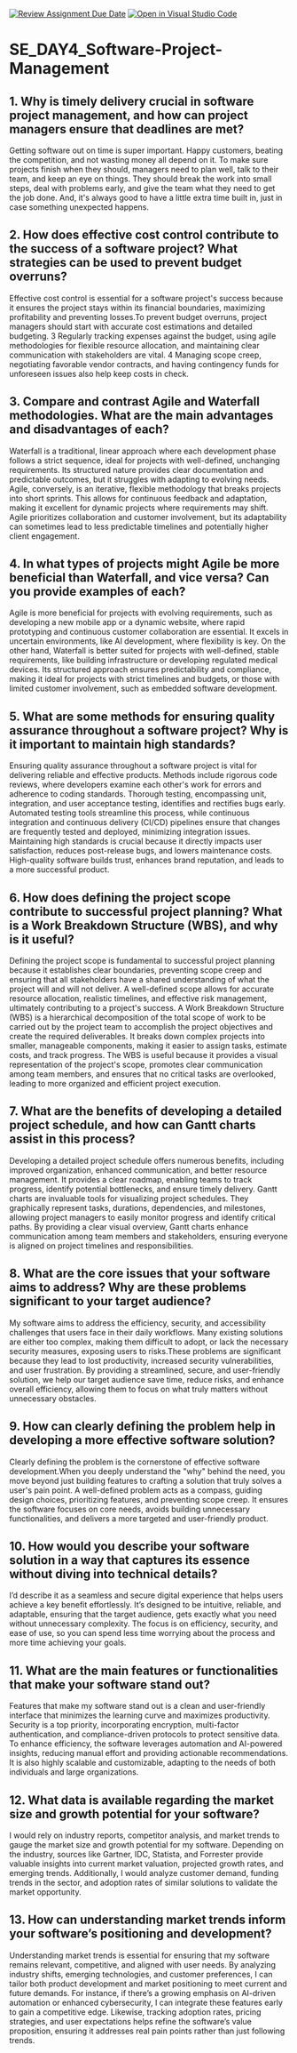 [![Review Assignment Due Date](https://classroom.github.com/assets/deadline-readme-button-22041afd0340ce965d47ae6ef1cefeee28c7c493a6346c4f15d667ab976d596c.svg)](https://classroom.github.com/a/9pw6JKcu)
[![Open in Visual Studio Code](https://classroom.github.com/assets/open-in-vscode-2e0aaae1b6195c2367325f4f02e2d04e9abb55f0b24a779b69b11b9e10269abc.svg)](https://classroom.github.com/online_ide?assignment_repo_id=18494416&assignment_repo_type=AssignmentRepo)
# SE_DAY4_Software-Project-Management
## 1. Why is timely delivery crucial in software project management, and how can project managers ensure that deadlines are met?
Getting software out on time is super important. Happy customers, beating the competition, and not wasting money all depend on it. To make sure projects finish when they should, managers need to plan well, talk to their team, and keep an eye on things. They should break the work into small steps, deal with problems early, and give the team what they need to get the job done. And, it's always good to have a little extra time built in, just in case something unexpected happens.

## 2. How does effective cost control contribute to the success of a software project? What strategies can be used to prevent budget overruns?
Effective cost control is essential for a software project's success because it ensures the project stays within its financial boundaries, maximizing profitability and preventing losses.To prevent budget overruns, project managers should start with accurate cost estimations and detailed budgeting. 3  Regularly tracking expenses against the budget, using agile methodologies for flexible resource allocation, and maintaining clear communication with stakeholders are vital. 4  Managing scope creep, negotiating favorable vendor contracts, and having contingency funds for unforeseen issues also help keep costs in check.

## 3. Compare and contrast Agile and Waterfall methodologies. What are the main advantages and disadvantages of each?
Waterfall is a traditional, linear approach where each development phase follows a strict sequence, ideal for projects with well-defined, unchanging requirements. Its structured nature provides clear documentation and predictable outcomes, but it struggles with adapting to evolving needs. Agile, conversely, is an iterative, flexible methodology that breaks projects into short sprints. This allows for continuous feedback and adaptation, making it excellent for dynamic projects where requirements may shift. Agile prioritizes collaboration and customer involvement, but its adaptability can sometimes lead to less predictable timelines and potentially higher client engagement.

## 4. In what types of projects might Agile be more beneficial than Waterfall, and vice versa? Can you provide examples of each?
Agile is more beneficial for projects with evolving requirements, such as developing a new mobile app or a dynamic website, where rapid prototyping and continuous customer collaboration are essential. It excels in uncertain environments, like AI development, where flexibility is key. On the other hand, Waterfall is better suited for projects with well-defined, stable requirements, like building infrastructure or developing regulated medical devices. Its structured approach ensures predictability and compliance, making it ideal for projects with strict timelines and budgets, or those with limited customer involvement, such as embedded software development.

## 5. What are some methods for ensuring quality assurance throughout a software project? Why is it important to maintain high standards?
Ensuring quality assurance throughout a software project is vital for delivering reliable and effective products. Methods include rigorous code reviews, where developers examine each other's work for errors and adherence to coding standards. Thorough testing, encompassing unit, integration, and user acceptance testing, identifies and rectifies bugs early. Automated testing tools streamline this process, while continuous integration and continuous delivery (CI/CD) pipelines ensure that changes are frequently tested and deployed, minimizing integration issues. Maintaining high standards is crucial because it directly impacts user satisfaction, reduces post-release bugs, and lowers maintenance costs. High-quality software builds trust, enhances brand reputation, and leads to a more successful product.

## 6. How does defining the project scope contribute to successful project planning? What is a Work Breakdown Structure (WBS), and why is it useful?
Defining the project scope is fundamental to successful project planning because it establishes clear boundaries, preventing scope creep and ensuring that all stakeholders have a shared understanding of what the project will and will not deliver. A well-defined scope allows for accurate resource allocation, realistic timelines, and effective risk management, ultimately contributing to a project's success. A Work Breakdown Structure (WBS) is a hierarchical decomposition of the total scope of work to be carried out by the project team to accomplish the project objectives and create the required deliverables. It breaks down complex projects into smaller, manageable components, making it easier to assign tasks, estimate costs, and track progress. The WBS is useful because it provides a visual representation of the project's scope, promotes clear communication among team members, and ensures that no critical tasks are overlooked, leading to more organized and efficient project execution.

## 7. What are the benefits of developing a detailed project schedule, and how can Gantt charts assist in this process?
Developing a detailed project schedule offers numerous benefits, including improved organization, enhanced communication, and better resource management. It provides a clear roadmap, enabling teams to track progress, identify potential bottlenecks, and ensure timely delivery. Gantt charts are invaluable tools for visualizing project schedules.  They graphically represent tasks, durations, dependencies, and milestones, allowing project managers to easily monitor progress and identify critical paths.  By providing a clear visual overview, Gantt charts enhance communication among team members and stakeholders, ensuring everyone is aligned on project timelines and responsibilities. 

## 8. What are the core issues that your software aims to address? Why are these problems significant to your target audience?
My software aims to address the efficiency, security, and accessibility challenges that users face in their daily workflows. Many existing solutions are either too complex, making them difficult to adopt, or lack the necessary security measures, exposing users to risks.These problems are significant because they lead to lost productivity, increased security vulnerabilities, and user frustration. By providing a streamlined, secure, and user-friendly solution, we help our target audience save time, reduce risks, and enhance overall efficiency, allowing them to focus on what truly matters without unnecessary obstacles.
## 9. How can clearly defining the problem help in developing a more effective software solution?
Clearly defining the problem is the cornerstone of effective software development.When you deeply understand the "why" behind the need, you move beyond just building features to crafting a solution that truly solves a user's pain point. A well-defined problem acts as a compass, guiding design choices, prioritizing features, and preventing scope creep. It ensures the software focuses on core needs, avoids building unnecessary functionalities, and delivers a more targeted and user-friendly product. 
## 10. How would you describe your software solution in a way that captures its essence without diving into technical details?
I’d describe it as a seamless and secure digital experience that helps users achieve a key benefit effortlessly. It’s designed to be intuitive, reliable, and adaptable, ensuring that the target audience, gets exactly what you need without unnecessary complexity. The focus is on efficiency, security, and ease of use, so you can spend less time worrying about the process and more time achieving your goals.
## 11. What are the main features or functionalities that make your software stand out?
Features that make my software stand out is a clean and user-friendly interface that minimizes the learning curve and maximizes productivity. Security is a top priority, incorporating encryption, multi-factor authentication, and compliance-driven protocols to protect sensitive data. To enhance efficiency, the software leverages automation and AI-powered insights, reducing manual effort and providing actionable recommendations. It is also highly scalable and customizable, adapting to the needs of both individuals and large organizations.
## 12. What data is available regarding the market size and growth potential for your software?
I would rely on industry reports, competitor analysis, and market trends to gauge the market size and growth potential for my software. Depending on the industry, sources like Gartner, IDC, Statista, and Forrester provide valuable insights into current market valuation, projected growth rates, and emerging trends. Additionally, I would analyze customer demand, funding trends in the sector, and adoption rates of similar solutions to validate the market opportunity.
## 13. How can understanding market trends inform your software’s positioning and development?
Understanding market trends is essential for ensuring that my software remains relevant, competitive, and aligned with user needs. By analyzing industry shifts, emerging technologies, and customer preferences, I can tailor both product development and market positioning to meet current and future demands. For instance, if there’s a growing emphasis on AI-driven automation or enhanced cybersecurity, I can integrate these features early to gain a competitive edge. Likewise, tracking adoption rates, pricing strategies, and user expectations helps refine the software’s value proposition, ensuring it addresses real pain points rather than just following trends. 
